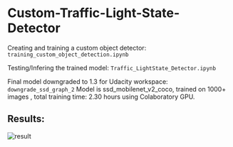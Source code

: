 # Custom-Traffic-Light-State-Detector

Creating and training a custom object detector: `training_custom_object_detection.ipynb`

Testing/Infering the trained model: `Traffic_LightState_Detector.ipynb`

Final model downgraded to 1.3 for Udacity workspace: `downgrade_ssd_graph_2`
Model is ssd_mobilenet_v2_coco, trained on 1000+ images , total training time: 2.30 hours using Colaboratory GPU.


## Results:

![result](visualization.gif)
